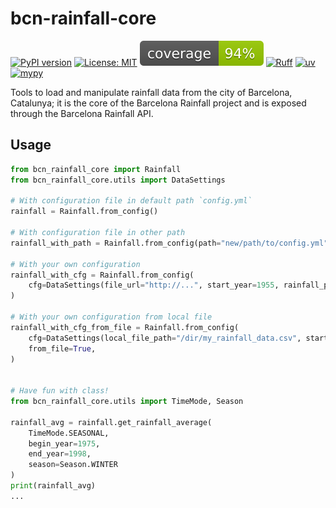 # bcn-rainfall-core

[![PyPI version](https://badge.fury.io/py/bcn-rainfall-core.svg)](https://badge.fury.io/py/bcn-rainfall-core)
[![License: MIT](https://img.shields.io/badge/License-MIT-yellow.svg)](https://opensource.org/licenses/MIT)
[![coverage badge](coverage.svg)](https://github.com/nedbat/coveragepy)
[![Ruff](https://img.shields.io/endpoint?url=https://raw.githubusercontent.com/astral-sh/ruff/main/assets/badge/v2.json)](https://github.com/astral-sh/ruff)
[![uv](https://img.shields.io/endpoint?url=https://raw.githubusercontent.com/astral-sh/uv/main/assets/badge/v0.json)](https://github.com/astral-sh/uv)
[![mypy](https://www.mypy-lang.org/static/mypy_badge.svg)](https://mypy-lang.org/)

Tools to load and manipulate rainfall data from the city of Barcelona, Catalunya; it is the core of the Barcelona Rainfall project and is exposed through the Barcelona Rainfall API.

## Usage

```python
from bcn_rainfall_core import Rainfall
from bcn_rainfall_core.utils import DataSettings

# With configuration file in default path `config.yml`
rainfall = Rainfall.from_config()

# With configuration file in other path
rainfall_with_path = Rainfall.from_config(path="new/path/to/config.yml")

# With your own configuration
rainfall_with_cfg = Rainfall.from_config(
    cfg=DataSettings(file_url="http://...", start_year=1955, rainfall_precision=2)
)

# With your own configuration from local file
rainfall_with_cfg_from_file = Rainfall.from_config(
    cfg=DataSettings(local_file_path="/dir/my_rainfall_data.csv", start_year=1955, rainfall_precision=2),
    from_file=True,
)


# Have fun with class!
from bcn_rainfall_core.utils import TimeMode, Season

rainfall_avg = rainfall.get_rainfall_average(
    TimeMode.SEASONAL,
    begin_year=1975, 
    end_year=1998, 
    season=Season.WINTER
)
print(rainfall_avg)
...

```